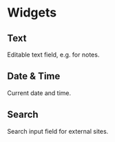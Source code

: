 # Widgets

## Text

Editable text field, e.g. for notes.

## Date & Time

Current date and time.

## Search

Search input field for external sites.
